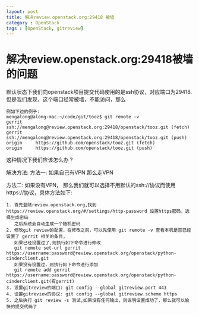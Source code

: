 ```yaml
---
layout: post
title: 解决review.openstack.org:29418 被墙
category : OpenStack
tags : [OpenStack, gitreview]
---
```



# 解决review.openstack.org:29418被墙的问题

默认状态下我们向openstack项目提交代码使用的是ssh协议，对应端口为29418.但是我们发现，这个端口经常被墙，不能访问，那么

```
例如下边的例子: 
mengalong@along-mac:~/code/git/tooz$ git remote -v
gerrit     ssh://mengalong@review.openstack.org:29418/openstack/tooz.git (fetch)
gerrit     ssh://mengalong@review.openstack.org:29418/openstack/tooz.git (push)
origin     https://github.com/openstack/tooz.git (fetch)
origin     https://github.com/openstack/tooz.git (push)
```

这种情况下我们应该怎么办？

解决方法:
方法一: 如果自己有VPN 那么走VPN 

方法二: 如果没有VPN， 那么我们就可以选择不用默认的ssh://协议而使用 https://协议，具体方法如下:

```
1. 首先登陆review.openstack.org,找到 https://review.openstack.org/#/settings/http-password 设置https密码，选择生成密码
   之后系统会自动生成一个随机密码
2. 修改git review的配置，在修改之前，可以先使用 git remote -v 查看本机是否已经设置了 gerrit 相关的条目,
   如果已经设置过了,则执行如下命令进行修改
   git remote set-url gerrit https://username:password@review.openstack.org/openstack/python-cinderclient.git
   如果没有设置过，则执行如下命令进行添加
   git remote add gerrit https://username:password@review.openstack.org/openstack/python-cinderclient.git(有gerrit)
3. 设置gitreview的端口: git config --global gitreview.port 443
4. 设置gitreview的协议: git config --global gitreview.scheme https
5. 之后执行 git review -s 测试,如果没有任何输出，则说明设置成功了，那么就可以愉快的提交代码了
```

